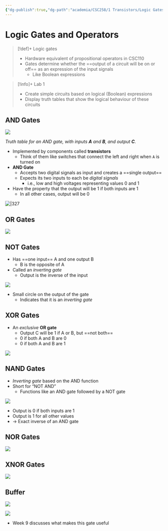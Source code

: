 ```yaml
---
{"dg-publish":true,"dg-path":"academia/CSC258/1 Transistors/Logic Gates and Operators.md","permalink":"/academia/csc-258/1-transistors/logic-gates-and-operators/","tags":["cs","lecture","note","university"],"created":"2025-01-06T08:14:34.840-08:00","updated":"2025-01-11T00:16:00.973-08:00"}
---
```



# Logic Gates and Operators

> [!def]+ Logic gates
> - Hardware equivalent of propositional operators in CSC110
> - Gates determine whether the ==output of a circuit will be on or off== as an expression of the input signals
>     - Like Boolean expressions

> [!info]+ Lab 1
> - Create simple circuits based on logical (Boolean) expressions
> - Display truth tables that show the logical behaviour of these circuits

## AND Gates

![](https://graphicmaths.com/img/computer-science/logic/logic-gates/and-gate.png)

*Truth table for an AND gate, with inputs **A** and **B**, and output **C**.*

- Implemented by components called **transistors**
    - Think of them like switches that connect the left and right when `A` is turned on
- **AND Gate**
    - Accepts two digital signals as input and creates a ==single output==
    - Expects its two inputs to each be *digital signals*
        - i.e., low and high voltages representing values 0 and 1
- Have the property that the output will be 1 if both inputs are 1
    - In all other cases, output will be 0

![|327](https://www.electroniclinic.com/wp-content/uploads/2022/08/logic-symbol-of-AND-gate-scaled.jpg)

## OR Gates

![](https://graphicmaths.com/img/computer-science/logic/logic-gates/or-gate.png)

## NOT Gates

- Has ==one input== A and one output B
    - B is the opposite of A
- Called an *inverting gate*
    - Output is the inverse of the input

![](https://graphicmaths.com/img/computer-science/logic/logic-gates/not-gate.png)

- Small circle on the output of the gate
    - Indicates that it is an *inverting gate*

## XOR Gates

- An *exclusive* **OR gate**
    - Output C will be 1 if A or B, but ==not both==
    - 0 if both A and B are 0
    - 0 if both A and B are 1

![](https://graphicmaths.com/img/computer-science/logic/logic-gates/xor-gate.png)

## NAND Gates

- *Inverting gate* based on the AND function
- Short for “NOT AND”
    - Functions like an AND gate followed by a NOT gate

![](https://graphicmaths.com/img/computer-science/logic/logic-gates/nand-gate.png)

- Output is 0 if both inputs are 1
- Output is 1 for all other values
- → Exact inverse of an AND gate

## NOR Gates

![](https://graphicmaths.com/img/computer-science/logic/logic-gates/nor-gate.png)

## XNOR Gates

![](https://graphicmaths.com/img/computer-science/logic/logic-gates/xnor-gate.png)

## Buffer

![](https://i.imgur.com/bs6idCl.png)

![](https://i.imgur.com/HtZ1JRI.png)

- Week 9 discusses what makes this gate useful
